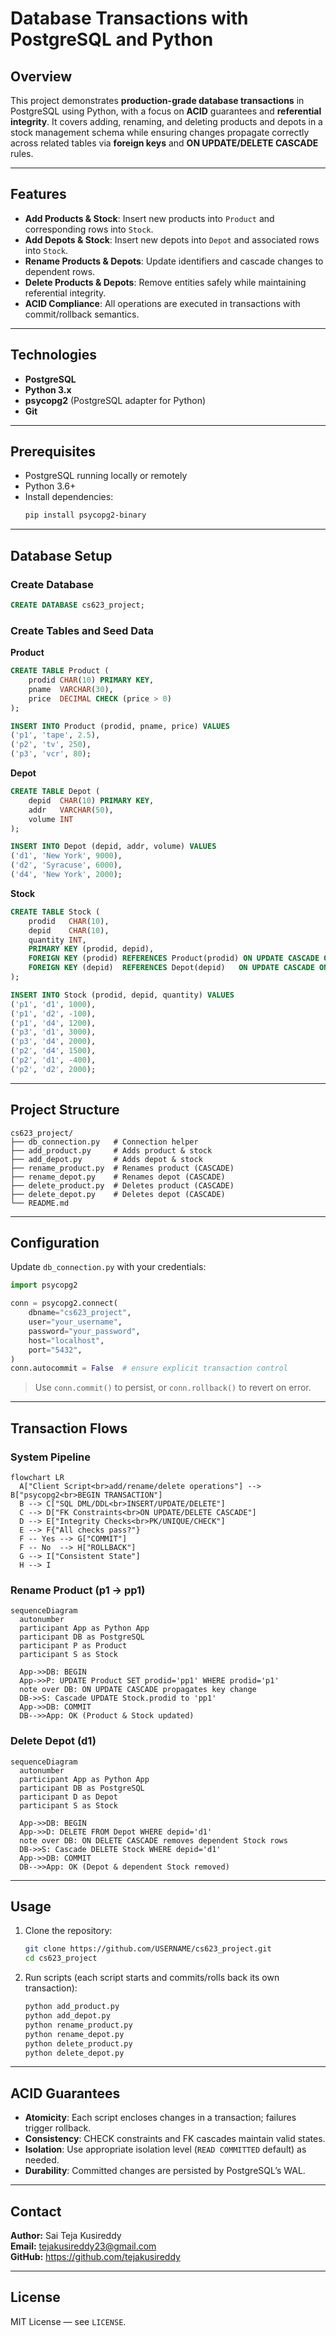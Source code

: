 # Database Transactions with PostgreSQL and Python

## Overview
This project demonstrates **production-grade database transactions** in PostgreSQL using Python, with a focus on **ACID** guarantees and **referential integrity**. It covers adding, renaming, and deleting products and depots in a stock management schema while ensuring changes propagate correctly across related tables via **foreign keys** and **ON UPDATE/DELETE CASCADE** rules.

---

## Features
- **Add Products & Stock**: Insert new products into `Product` and corresponding rows into `Stock`.
- **Add Depots & Stock**: Insert new depots into `Depot` and associated rows into `Stock`.
- **Rename Products & Depots**: Update identifiers and cascade changes to dependent rows.
- **Delete Products & Depots**: Remove entities safely while maintaining referential integrity.
- **ACID Compliance**: All operations are executed in transactions with commit/rollback semantics.

---

## Technologies
- **PostgreSQL**
- **Python 3.x**
- **psycopg2** (PostgreSQL adapter for Python)
- **Git**

---

## Prerequisites
- PostgreSQL running locally or remotely
- Python 3.6+
- Install dependencies:
  ```bash
  pip install psycopg2-binary
  ```

---

## Database Setup

### Create Database
```sql
CREATE DATABASE cs623_project;
```

### Create Tables and Seed Data
**Product**
```sql
CREATE TABLE Product (
    prodid CHAR(10) PRIMARY KEY,
    pname  VARCHAR(30),
    price  DECIMAL CHECK (price > 0)
);

INSERT INTO Product (prodid, pname, price) VALUES
('p1', 'tape', 2.5),
('p2', 'tv', 250),
('p3', 'vcr', 80);
```

**Depot**
```sql
CREATE TABLE Depot (
    depid  CHAR(10) PRIMARY KEY,
    addr   VARCHAR(50),
    volume INT
);

INSERT INTO Depot (depid, addr, volume) VALUES
('d1', 'New York', 9000),
('d2', 'Syracuse', 6000),
('d4', 'New York', 2000);
```

**Stock**
```sql
CREATE TABLE Stock (
    prodid   CHAR(10),
    depid    CHAR(10),
    quantity INT,
    PRIMARY KEY (prodid, depid),
    FOREIGN KEY (prodid) REFERENCES Product(prodid) ON UPDATE CASCADE ON DELETE CASCADE,
    FOREIGN KEY (depid)  REFERENCES Depot(depid)   ON UPDATE CASCADE ON DELETE CASCADE
);

INSERT INTO Stock (prodid, depid, quantity) VALUES
('p1', 'd1', 1000),
('p1', 'd2', -100),
('p1', 'd4', 1200),
('p3', 'd1', 3000),
('p3', 'd4', 2000),
('p2', 'd4', 1500),
('p2', 'd1', -400),
('p2', 'd2', 2000);
```

---

## Project Structure
```
cs623_project/
├── db_connection.py   # Connection helper
├── add_product.py     # Adds product & stock
├── add_depot.py       # Adds depot & stock
├── rename_product.py  # Renames product (CASCADE)
├── rename_depot.py    # Renames depot (CASCADE)
├── delete_product.py  # Deletes product (CASCADE)
├── delete_depot.py    # Deletes depot (CASCADE)
└── README.md
```

---

## Configuration
Update `db_connection.py` with your credentials:
```python
import psycopg2

conn = psycopg2.connect(
    dbname="cs623_project",
    user="your_username",
    password="your_password",
    host="localhost",
    port="5432",
)
conn.autocommit = False  # ensure explicit transaction control
```
> Use `conn.commit()` to persist, or `conn.rollback()` to revert on error.

---

## Transaction Flows

### System Pipeline
```mermaid
flowchart LR
  A["Client Script<br>add/rename/delete operations"] --> B["psycopg2<br>BEGIN TRANSACTION"]
  B --> C["SQL DML/DDL<br>INSERT/UPDATE/DELETE"]
  C --> D["FK Constraints<br>ON UPDATE/DELETE CASCADE"]
  D --> E["Integrity Checks<br>PK/UNIQUE/CHECK"]
  E --> F{"All checks pass?"}
  F -- Yes --> G["COMMIT"]
  F -- No  --> H["ROLLBACK"]
  G --> I["Consistent State"]
  H --> I
```

### Rename Product (p1 → pp1)
```mermaid
sequenceDiagram
  autonumber
  participant App as Python App
  participant DB as PostgreSQL
  participant P as Product
  participant S as Stock

  App->>DB: BEGIN
  App->>P: UPDATE Product SET prodid='pp1' WHERE prodid='p1'
  note over DB: ON UPDATE CASCADE propagates key change
  DB->>S: Cascade UPDATE Stock.prodid to 'pp1'
  App->>DB: COMMIT
  DB-->>App: OK (Product & Stock updated)
```

### Delete Depot (d1)
```mermaid
sequenceDiagram
  autonumber
  participant App as Python App
  participant DB as PostgreSQL
  participant D as Depot
  participant S as Stock

  App->>DB: BEGIN
  App->>D: DELETE FROM Depot WHERE depid='d1'
  note over DB: ON DELETE CASCADE removes dependent Stock rows
  DB->>S: Cascade DELETE Stock WHERE depid='d1'
  App->>DB: COMMIT
  DB-->>App: OK (Depot & dependent Stock removed)
```

---

## Usage
1. Clone the repository:
   ```bash
   git clone https://github.com/USERNAME/cs623_project.git
   cd cs623_project
   ```
2. Run scripts (each script starts and commits/rolls back its own transaction):
   ```bash
   python add_product.py
   python add_depot.py
   python rename_product.py
   python rename_depot.py
   python delete_product.py
   python delete_depot.py
   ```

---

## ACID Guarantees
- **Atomicity**: Each script encloses changes in a transaction; failures trigger rollback.
- **Consistency**: CHECK constraints and FK cascades maintain valid states.
- **Isolation**: Use appropriate isolation level (`READ COMMITTED` default) as needed.
- **Durability**: Committed changes are persisted by PostgreSQL’s WAL.

---

## Contact
**Author:** Sai Teja Kusireddy  
**Email:** tejakusireddy23@gmail.com  
**GitHub:** https://github.com/tejakusireddy

---

## License
MIT License — see `LICENSE`.
